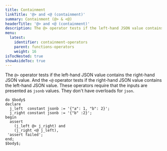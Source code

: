 ```yaml
---
title: Containment
linkTitle: '@> and <@ (containment)'
summary: Containment (@> & <@)
headerTitle: '@> and <@ (containment)'
description: The @> operator tests if the left-hand JSON value contains the right-hand JSON value. And the <@ operator tests if the right-hand JSON value contains the left-hand JSON value. 
menu:
  latest:
    identifier: containment-operators
    parent: functions-operators
    weight: 16
isTocNested: true
showAsideToc: true
---
```


The `@>` operator tests if the left-hand JSON value contains the right-hand JSON value. And the `<@` operator tests if the right-hand JSON value contains the left-hand JSON value. These operators require that the inputs are presented as `jsonb` values. They don't have overloads for `json`.

```postgresql
do $body$
declare
  j_left  constant jsonb := '{"a": 1, "b": 2}';
  j_right constant jsonb := '{"b" :2}';
begin
  assert
    (j_left @> j_right) and
    (j_right <@ j_left),
 'assert failed';
end;
$body$;
```
